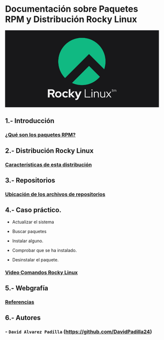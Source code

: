# Documentación sobre Paquetes RPM y Distribución Rocky Linux
![rocky.png](rocky.png)

## 1.- Introducción

### [¿Qué son los paquetes RPM?](queesrpm.md)

## 2.- Distribución Rocky Linux

### [Características de esta distribución](distribucion.md) 

## 3.- Repositorios

###  [Ubicación de los archivos de repositorios](repositorios.md)

## 4.- Caso práctico.

  - Actualizar el sistema

  - Buscar paquetes

  - Instalar alguno.

  - Comprobar que se ha instalado.

  - Desinstalar el paquete.
    
### [Video Comandos Rocky Linux](https://www.youtube.com/watch?v=3_ygx3PLo_o&t=49s)

## 5.- Webgrafía
###  [Referencias](webgrafia.md)

## 6.- Autores

### - `David Alvarez Padilla` (https://github.com/DavidPadilla24)



